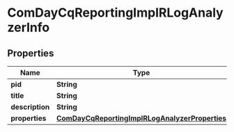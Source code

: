 
# ComDayCqReportingImplRLogAnalyzerInfo

## Properties
Name | Type | Description | Notes
------------ | ------------- | ------------- | -------------
**pid** | **String** |  |  [optional]
**title** | **String** |  |  [optional]
**description** | **String** |  |  [optional]
**properties** | [**ComDayCqReportingImplRLogAnalyzerProperties**](ComDayCqReportingImplRLogAnalyzerProperties.md) |  |  [optional]



